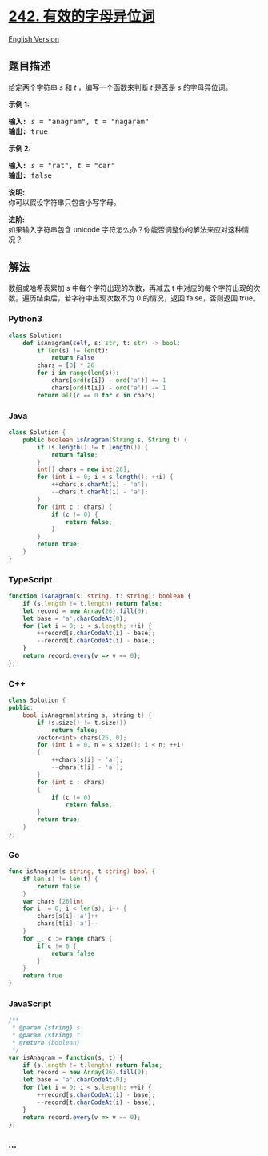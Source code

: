# [242. 有效的字母异位词](https://leetcode-cn.com/problems/valid-anagram)

[English Version](/solution/0200-0299/0242.Valid%20Anagram/README_EN.md)

## 题目描述

<!-- 这里写题目描述 -->

<p>给定两个字符串 <em>s</em> 和 <em>t</em> ，编写一个函数来判断 <em>t</em> 是否是 <em>s</em> 的字母异位词。</p>

<p><strong>示例&nbsp;1:</strong></p>

<pre><strong>输入:</strong> <em>s</em> = &quot;anagram&quot;, <em>t</em> = &quot;nagaram&quot;
<strong>输出:</strong> true
</pre>

<p><strong>示例 2:</strong></p>

<pre><strong>输入:</strong> <em>s</em> = &quot;rat&quot;, <em>t</em> = &quot;car&quot;
<strong>输出: </strong>false</pre>

<p><strong>说明:</strong><br>
你可以假设字符串只包含小写字母。</p>

<p><strong>进阶:</strong><br>
如果输入字符串包含 unicode 字符怎么办？你能否调整你的解法来应对这种情况？</p>


## 解法

<!-- 这里可写通用的实现逻辑 -->

数组或哈希表累加 s 中每个字符出现的次数，再减去 t 中对应的每个字符出现的次数。遍历结束后，若字符中出现次数不为 0 的情况，返回 false，否则返回 true。

<!-- tabs:start -->

### **Python3**

<!-- 这里可写当前语言的特殊实现逻辑 -->

```python
class Solution:
    def isAnagram(self, s: str, t: str) -> bool:
        if len(s) != len(t):
            return False
        chars = [0] * 26
        for i in range(len(s)):
            chars[ord(s[i]) - ord('a')] += 1
            chars[ord(t[i]) - ord('a')] -= 1
        return all(c == 0 for c in chars)
```

### **Java**

<!-- 这里可写当前语言的特殊实现逻辑 -->

```java
class Solution {
    public boolean isAnagram(String s, String t) {
        if (s.length() != t.length()) {
            return false;
        }
        int[] chars = new int[26];
        for (int i = 0; i < s.length(); ++i) {
            ++chars[s.charAt(i) - 'a'];
            --chars[t.charAt(i) - 'a'];
        }
        for (int c : chars) {
            if (c != 0) {
                return false;
            }
        }
        return true;
    }
}
```

### **TypeScript**

```ts
function isAnagram(s: string, t: string): boolean {
    if (s.length != t.length) return false;
    let record = new Array(26).fill(0);
    let base = 'a'.charCodeAt(0);
    for (let i = 0; i < s.length; ++i) {
        ++record[s.charCodeAt(i) - base];
        --record[t.charCodeAt(i) - base];
    }
    return record.every(v => v == 0);
};
```

### **C++**

```cpp
class Solution {
public:
    bool isAnagram(string s, string t) {
        if (s.size() != t.size())
            return false;
        vector<int> chars(26, 0);
        for (int i = 0, n = s.size(); i < n; ++i)
        {
            ++chars[s[i] - 'a'];
            --chars[t[i] - 'a'];
        }
        for (int c : chars)
        {
            if (c != 0)
                return false;
        }
        return true;
    }
};
```

### **Go**

```go
func isAnagram(s string, t string) bool {
	if len(s) != len(t) {
		return false
	}
	var chars [26]int
	for i := 0; i < len(s); i++ {
		chars[s[i]-'a']++
		chars[t[i]-'a']--
	}
	for _, c := range chars {
		if c != 0 {
			return false
		}
	}
	return true
}
```


### **JavaScript**

```js
/**
 * @param {string} s
 * @param {string} t
 * @return {boolean}
 */
var isAnagram = function(s, t) {
    if (s.length != t.length) return false;
    let record = new Array(26).fill(0);
    let base = 'a'.charCodeAt(0);
    for (let i = 0; i < s.length; ++i) {
        ++record[s.charCodeAt(i) - base];
        --record[t.charCodeAt(i) - base];
    }
    return record.every(v => v == 0);
};
```

### **...**

```

```

<!-- tabs:end -->
